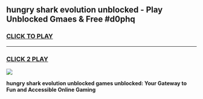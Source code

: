 
## hungry shark evolution unblocked - Play Unblocked Gmaes & Free #d0phq
<h3>
<a href="https://news.freeplayer.one?title=hungry_shark_evolution_unblocked&ref=24F">CLICK TO PLAY</a></h3>
<hr>

<h3>
<a href="https://news.freeplayer.one?title=hungry_shark_evolution_unblocked&ref=24F">CLICK 2 PLAY</a>
  
</h3>

<a href="https://news.freeplayer.one?title=hungry_shark_evolution_unblocked&ref=24F/"><img src="https://clearcache.store/games.png"></a>


**hungry shark evolution unblocked games unblocked: Your Gateway to Fun and Accessible Online Gaming**
